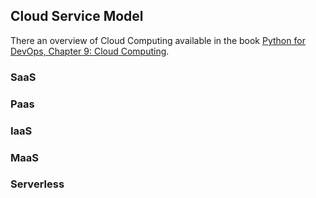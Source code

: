 ## Cloud Service Model 


There an overview of Cloud Computing available in the book [Python for DevOps, Chapter 9: Cloud Computing](https://learning.oreilly.com/library/view/python-for-devops/9781492057680/ch07.html).

### SaaS

### Paas

### IaaS

### MaaS

### Serverless

